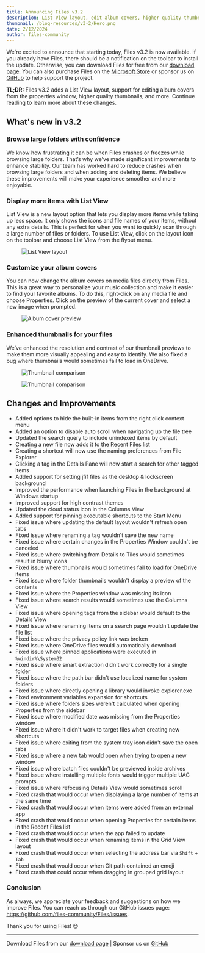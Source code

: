 ```yaml
---
title: Announcing Files v3.2
description: List View layout, edit album covers, higher quality thumbnails.
thumbnail: /blog-resources/v3-2/Hero.png
date: 2/12/2024
author: files-community
---
```


We're excited to announce that starting today, Files v3.2 is now available. If you already have Files, there should be a notification on the toolbar to install the update. Otherwise, you can download Files for free from our [download page](/download/). You can also purchase Files on the [Microsoft Store](ms-windows-store://pdp/?ProductId=9nghp3dx8hdx&cid=FilesWebsite) or sponsor us on [GitHub](https://github.com/sponsors/yaira2) to help support the project.

**TL;DR:** Files v3.2 adds a List View layout, support for editing album covers from the properties window, higher quality thumbnails, and more. Continue reading to learn more about these changes.

## What's new in v3.2

### Browse large folders with confidence

We know how frustrating it can be when Files crashes or freezes while browsing large folders. That’s why we’ve made significant improvements to enhance stability. Our team has worked hard to reduce crashes when browsing large folders and when adding and deleting items. We believe these improvements will make your experience smoother and more enjoyable.

### Display more items with List View

List View is a new layout option that lets you display more items while taking up less space. It only shows the icons and file names of your items, without any extra details. This is perfect for when you want to quickly scan through a large number of files or folders. To use List View, click on the layout icon on the toolbar and choose List View from the flyout menu.

<figure>
    <img src="/blog-resources/v3-2/ListView.png" alt="List View layout" />
</figure>

### Customize your album covers

You can now change the album covers on media files directly from Files. This is a great way to personalize your music collection and make it easier to find your favorite albums. To do this, right-click on any media file and choose Properties. Click on the preview of the current cover and select a new image when prompted.

<figure>
    <img src="/blog-resources/v3-2/AlbumCovers.png" alt="Album cover preview" />
</figure>

### Enhanced thumbnails for your files

We’ve enhanced the resolution and contrast of our thumbnail previews to make them more visually appealing and easy to identify. We also fixed a bug where thumbnails would sometimes fail to load in OneDrive.

<figure>
    <img src="/blog-resources/v3-2/ThumbnailsOne.png" alt="Thumbnail comparison" />
</figure>

<figure>
    <img src="/blog-resources/v3-2/ThumbnailsTwo.png" alt="Thumbnail comparison" />
</figure>

## Changes and Improvements

- Added options to hide the built-in items from the right click context menu
- Added an option to disable auto scroll when navigating up the file tree
- Updated the search query to include unindexed items by default
- Creating a new file now adds it to the Recent Files list
- Creating a shortcut will now use the naming preferences from File Explorer
- Clicking a tag in the Details Pane will now start a search for other tagged items
- Added support for setting jfif files as the desktop & lockscreen background
- Improved the performance when launching Files in the background at Windows startup
- Improved support for high contrast themes
- Updated the cloud status icon in the Columns View
- Added support for pinning executable shortcuts to the Start Menu
- Fixed issue where updating the default layout wouldn't refresh open tabs
- Fixed issue where renaming a tag wouldn't save the new name
- Fixed issue where certain changes in the Properties Window couldn't be canceled
- Fixed issue where switching from Details to Tiles would sometimes result in blurry icons
- Fixed issue where thumbnails would sometimes fail to load for OneDrive items
- Fixed issue where folder thumbnails wouldn't display a preview of the contents
- Fixed issue where the Properties window was missing its icon
- Fixed issue where search results would sometimes use the Columns View
- Fixed issue where opening tags from the sidebar would default to the Details View
- Fixed issue where renaming items on a search page wouldn't update the file list
- Fixed issue where the privacy policy link was broken
- Fixed issue where OneDrive files would automatically download
- Fixed issue where pinned applications were executed in `%windir%\System32`
- Fixed issue where smart extraction didn't work correctly for a single folder
- Fixed issue where the path bar didn't use localized name for system folders
- Fixed issue where directly opening a library would invoke explorer.exe
- Fixed environment variables expansion for shortcuts
- Fixed issue where folders sizes weren't calculated when opening Properties from the sidebar
- Fixed issue where modified date was missing from the Properties window
- Fixed issue where it didn't work to target files when creating new shortcuts
- Fixed issue where exiting from the system tray icon didn't save the open tabs
- Fixed issue where a new tab would open when trying to open a new window
- Fixed issue where batch files couldn't be previewed inside archives
- Fixed issue where installing multiple fonts would trigger multiple UAC prompts
- Fixed issue where refocusing Details View would sometimes scroll
- Fixed crash that would occur when displaying a large number of items at the same time
- Fixed crash that would occur when items were added from an external app
- Fixed crash that would occur when opening Properties for certain items in the Recent Files list
- Fixed crash that would occur when the app failed to update
- Fixed crash that would occur when renaming items in the Grid View layout
- Fixed crash that would occur when selecting the address bar via `Shift` + `Tab`
- Fixed crash that would occur when Git path contained an emoji
- Fixed crash that could occur when dragging in grouped grid layout

### Conclusion

As always, we appreciate your feedback and suggestions on how we improve Files. You can reach us through our GitHub issues page: https://github.com/files-community/Files/issues.

Thank you for using Files! 😊

---

Download Files from our [download page](/download/) | Sponsor us on [GitHub](https://github.com/sponsors/yaira2)
